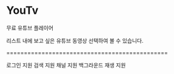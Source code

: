 # YouTv

무료 유튜브 플레이어

리스트 내에 보고 싶은 유튜브 동영상 선택하여 볼 수 있습니다.

==============================================

로그인 지원
검색 지원
채널 지원
백그라운드 재생 지원
